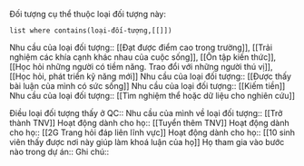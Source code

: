 Đối tượng cụ thể thuộc loại đối tượng này:
```dataview 
list where contains(loại-đối-tượng,[[]])
```
Nhu cầu của loại đối tượng:: [[Đạt được điểm cao trong trường]], [[Trải nghiệm các khía cạnh khác nhau của cuộc sống]], [[Ôn tập kiến thức]], [[Học hỏi những người có tiềm năng. Trao đổi với những người thú vị]], [[Học hỏi, phát triển kỹ năng mới]]
Nhu cầu của loại đối tượng:: [[Được thấy bài luận của mình có sức sống]]
Nhu cầu của loại đối tượng:: [[Kiếm tiền]]
Nhu cầu của loại đối tượng:: [[Tìm nghiệm thể hoặc dữ liệu cho nghiên cứu]]

Điều loại đối tượng thấy ở QC::
Nhu cầu của mình về loại đối tượng:: [[Trở thành TNV]]
Hoạt động dành cho họ:: [[Tuyển thêm TNV]]
Hoạt động dành cho họ:: [[2G Trang hỏi đáp liên lĩnh vực]]
Hoạt động dành cho họ:: [[10 sinh viên thấy được nơi này giúp làm khoá luận của họ]]
Họ tham gia vào bước nào trong dự án:: 
Ghi chú::